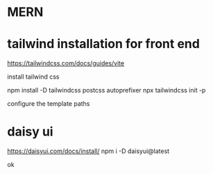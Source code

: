 # MERN



# tailwind installation for front end

https://tailwindcss.com/docs/guides/vite

install tailwind css

npm install -D tailwindcss postcss autoprefixer
npx tailwindcss init -p


configure the template paths

# daisy ui
https://daisyui.com/docs/install/
npm i -D daisyui@latest

ok
